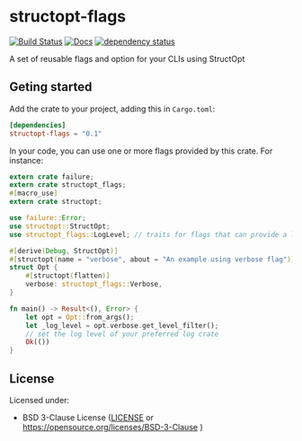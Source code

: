 # structopt-flags

[![Build Status](https://travis-ci.org/pizzamig/structopt-flags.svg)](https://travis-ci.org/pizzamig/structopt-flags)
[![Docs](https://docs.rs/structopt-flags/badge.svg)](https://docs.rs/structopt-flags)
[![dependency status](https://deps.rs/repo/github/pizzamig/structopt-flags/status.svg)](https://deps.rs/repo/github/pizzamig/structopt-flags)

A set of reusable flags and option for your CLIs using StructOpt

## Geting started

Add the crate to your project, adding this in `Cargo.toml`:

```toml
[dependencies]
structopt-flags = "0.1"
```

In your code, you can use one or more flags provided by this crate.
For instance:
```rust
extern crate failure;
extern crate structopt_flags;
#[macro_use]
extern crate structopt;

use failure::Error;
use structopt::StructOpt;
use structopt_flags::LogLevel; // traits for flags that can provide a log level

#[derive(Debug, StructOpt)]
#[structopt(name = "verbose", about = "An example using verbose flag")]
struct Opt {
    #[structopt(flatten)]
    verbose: structopt_flags::Verbose,
}

fn main() -> Result<(), Error> {
    let opt = Opt::from_args();
	let _log_level = opt.verbose.get_level_filter();
	// set the log level of your preferred log crate
    Ok(())
}
```


## License

Licensed under:

 * BSD 3-Clause License ([LICENSE](LICENSE) or https://opensource.org/licenses/BSD-3-Clause )
